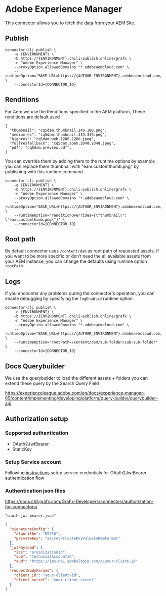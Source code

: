 # Adobe Experience Manager

This connector allows you to fetch the data from your AEM Site.

## Publish

```
connector-cli publish \
    -e {ENVIRONMENT} \
    -b https://{ENVIRONMENT}.chili-publish.online/grafx \
    -n "Adobe Experience Manager" \
    --proxyOption.allowedDomains "*.adobeaemcloud.com" \
    --runtimeOption="BASE_URL=https://{AUTHOR_ENVIRONMENT}.adobeaemcloud.com/" \
    --connectorId={CONNECTOR_ID}
```

## Renditions

For Aem we use the Renditions specified in the AEM platform, These renditions are default used

```
{
  "thumbnail": "cq5dam.thumbnail.140.100.png",
  "mediumres": "cq5dam.thumbnail.319.319.png",
  "highres": "cq5dam.web.1280.1280.jpeg",
  "fullresfallback": "cq5dam.zoom.2048.2048.jpeg",
  "pdf": "cq5dam.preview.pdf",
}
```

You can override them by adding them to the runtime options by example you can replace them thumbnail with "eam.customthumb.png" by publishing with this runtime command

```
connector-cli publish \
    -e {ENVIRONMENT} \
    -b https://{ENVIRONMENT}.chili-publish.online/grafx \
    -n "Adobe Experience Manager" \
    --proxyOption.allowedDomains "*.adobeaemcloud.com" \
    --runtimeOption="BASE_URL=https://{AUTHOR_ENVIRONMENT}.adobeaemcloud.com/" \
    --runtimeOption="renditionOverrides={\"thumbnail\": \"eam.customthumb.png\"}" \
    --connectorId={CONNECTOR_ID}
```

## Root path

By default connector uses `/content/dam` as root path of requested assets. If you want to be more specific or don't need the all available assets from your AEM instance, you can change the defaults using runtime option `rootPath`

## Logs

If you encounter any problems during the connector's operation, you can enable debugging by specifying the `logEnabled` runtime option.

```
connector-cli publish \
    -e {ENVIRONMENT} \
    -b https://{ENVIRONMENT}.chili-publish.online/grafx \
    -n "Adobe Experience Manager" \
    --proxyOption.allowedDomains "*.adobeaemcloud.com" \
    --runtimeOption="BASE_URL=https://{AUTHOR_ENVIRONMENT}.adobeaemcloud.com/" \
    --runtimeOption="rootPath=/content/dam/sub-folder/sub-sub-folder" \
    --connectorId={CONNECTOR_ID}
```

## Docs Querybuilder

We use the querybuilder to load the different assets + folders you can extend these query by the Search Query Field

https://experienceleague.adobe.com/en/docs/experience-manager-65/content/implementing/developing/platform/query-builder/querybuilder-api

## Authorization setup

### Supported authentication

- OAuth2JwtBearer
- StaticKey

### Setup Service account

Following [instructions](https://experienceleague.adobe.com/en/docs/experience-manager-learn/getting-started-with-aem-headless/authentication/service-credentials) setup service credentials for OAuth2JwtBearer authentication flow

### Authentication json files

https://docs.chiligrafx.com/GraFx-Developers/connectors/authorization-for-connectors/

`"oauth-jwt-bearer.json"`

```json
{
  "signatureConfig": {
    "algorithm": "RS256",
    "privateKey": "secretPrivateKeyValueInPemFormat"
  },
  "jwtPayload": {
    "iss": "organizationId",
    "sub": "technicalAccountId",
    "aud": "https://ims-na1.adobelogin.com/c/your-client-id"
  },
  "requestBodyParams": {
    "client_id": "your-client-id",
    "client_secret": "your-client-secret"
  }
}
```
